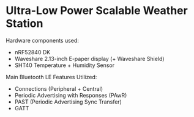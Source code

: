 # Ultra-Low Power Scalable Weather Station

Hardware components used:
- nRF52840 DK
- Waveshare 2.13-inch E-paper display (+ Waveshare Shield)
- SHT40 Temperature + Humidity Sensor

Main Bluetooth LE Features Utilized:
- Connections (Peripheral + Central)
- Periodic Advertising with Responses (PAwR)
- PAST (Periodic Advertising Sync Transfer)
- GATT
